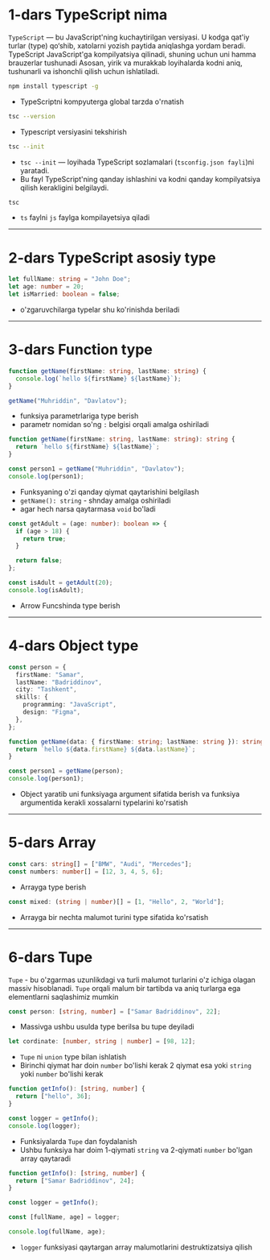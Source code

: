# **1-dars TypeScript nima**

`TypeScript` — bu JavaScript'ning kuchaytirilgan versiyasi. U kodga qat'iy turlar (type) qo‘shib, xatolarni yozish paytida aniqlashga yordam beradi. TypeScript JavaScript'ga kompilyatsiya qilinadi, shuning uchun uni hamma brauzerlar tushunadi Asosan, yirik va murakkab loyihalarda kodni aniq, tushunarli va ishonchli qilish uchun ishlatiladi.

```bash
npm install typescript -g
```

- TypeScriptni kompyuterga global tarzda o'rnatish

```bash
tsc --version
```

- Typescript versiyasini tekshirish

```bash
tsc --init
```

- `tsc --init` — loyihada TypeScript sozlamalari (`tsconfig.json fayli`)ni yaratadi.
- Bu fayl TypeScript'ning qanday ishlashini va kodni qanday kompilyatsiya qilish kerakligini belgilaydi.

```bash
tsc
```

- `ts` faylni `js` faylga kompilayetsiya qiladi

---

# **2-dars TypeScript asosiy type**

```ts
let fullName: string = "John Doe";
let age: number = 20;
let isMarried: boolean = false;
```

- o'zgaruvchilarga typelar shu ko'rinishda beriladi

---

# **3-dars Function type**

```ts
function getName(firstName: string, lastName: string) {
  console.log(`hello ${firstName} ${lastName}`);
}

getName("Muhriddin", "Davlatov");
```

- funksiya parametrlariga type berish
- parametr nomidan so'ng `:` belgisi orqali amalga oshiriladi

```ts
function getName(firstName: string, lastName: string): string {
  return `hello ${firstName} ${lastName}`;
}

const person1 = getName("Muhriddin", "Davlatov");
console.log(person1);
```

- Funksyaning o'zi qanday qiymat qaytarishini belgilash
- `getName(): string` - shnday amalga oshiriladi
- agar hech narsa qaytarmasa `void` bo'ladi

```ts
const getAdult = (age: number): boolean => {
  if (age > 18) {
    return true;
  }

  return false;
};

const isAdult = getAdult(20);
console.log(isAdult);
```

- Arrow Funcshinda type berish

---

# **4-dars Object type**

```ts
const person = {
  firstName: "Samar",
  lastName: "Badriddinov",
  city: "Tashkent",
  skills: {
    programming: "JavaScript",
    design: "Figma",
  },
};

function getName(data: { firstName: string; lastName: string }): string {
  return `hello ${data.firstName} ${data.lastName}`;
}

const person1 = getName(person);
console.log(person1);
```

- Object yaratib uni funksiyaga argument sifatida berish va funksiya argumentida kerakli xossalarni typelarini ko'rsatish

---

# **5-dars Array**

```ts
const cars: string[] = ["BMW", "Audi", "Mercedes"];
const numbers: number[] = [12, 3, 4, 5, 6];
```

- Arrayga type berish

```ts
const mixed: (string | number)[] = [1, "Hello", 2, "World"];
```

- Arrayga bir nechta malumot turini type sifatida ko'rsatish

---

# **6-dars Tupe**

`Tupe` - bu o'zgarmas uzunlikdagi va turli malumot turlarini o'z ichiga olagan massiv hisoblanadi. `Tupe` orqali malum bir tartibda va aniq turlarga ega elementlarni saqlashimiz mumkin

```ts
const person: [string, number] = ["Samar Badriddinov", 22];
```

- Massivga ushbu usulda type berilsa bu tupe deyiladi

```ts
let cordinate: [number, string | number] = [98, 12];
```

- `Tupe` ni `union` type bilan ishlatish
- Birinchi qiymat har doin `number` bo'lishi kerak 2 qiymat esa yoki `string` yoki `number` bo'lishi kerak

```ts
function getInfo(): [string, number] {
  return ["hello", 36];
}

const logger = getInfo();
console.log(logger);
```

- Funksiyalarda `Tupe` dan foydalanish
- Ushbu funksiya har doim 1-qiymati `string` va 2-qiymati `number` bo'lgan array qaytaradi

```ts
function getInfo(): [string, number] {
  return ["Samar Badriddinov", 24];
}

const logger = getInfo();

const [fullName, age] = logger;

console.log(fullName, age);
```

- `logger` funksiyasi qaytargan array malumotlarini destruktizatsiya qilish
